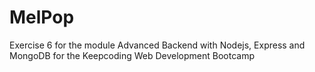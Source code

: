 # MelPop
Exercise 6 for the module Advanced Backend with Nodejs, Express and MongoDB for the Keepcoding Web Development Bootcamp
